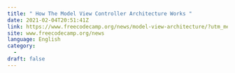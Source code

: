 ```yaml
---
title: " How The Model View Controller Architecture Works "
date: 2021-02-04T20:51:41Z
link: https://www.freecodecamp.org/news/model-view-architecture/?utm_medium=RSS&utm_source=news.12bit.vn
site: www.freecodecamp.org/news
language: English
category:
  -   
draft: false
---
```

